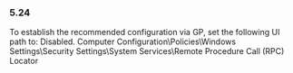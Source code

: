 ### 5.24  
To establish the recommended configuration via GP, set the following UI path to: Disabled. 
Computer Configuration\Policies\Windows Settings\Security Settings\System 
Services\Remote Procedure Call (RPC) Locator 
